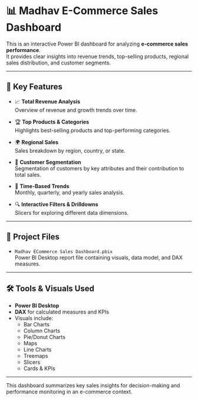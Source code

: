 # 📊 Madhav E-Commerce Sales Dashboard

This is an interactive Power BI dashboard for analyzing **e-commerce sales performance**.  
It provides clear insights into revenue trends, top-selling products, regional sales distribution, and customer segments.

---

## 🚀 Key Features

- 📈 **Total Revenue Analysis**  
  Overview of revenue and growth trends over time.

- 🏆 **Top Products & Categories**  
  Highlights best-selling products and top-performing categories.

- 🌍 **Regional Sales**  
  Sales breakdown by region, country, or state.

- 👥 **Customer Segmentation**  
  Segmentation of customers by key attributes and their contribution to total sales.

- 📅 **Time-Based Trends**  
  Monthly, quarterly, and yearly sales analysis.

- 🔍 **Interactive Filters & Drilldowns**  
  Slicers for exploring different data dimensions.

---

## 📂 Project Files

- `Madhav ECommerce Sales Dashboard.pbix`  
  Power BI Desktop report file containing visuals, data model, and DAX measures.

---

## 🛠️ Tools & Visuals Used

- **Power BI Desktop**
- **DAX** for calculated measures and KPIs
- Visuals include:
  - Bar Charts
  - Column Charts
  - Pie/Donut Charts
  - Maps
  - Line Charts
  - Treemaps
  - Slicers
  - Cards & KPIs

---

This dashboard summarizes key sales insights for decision-making and performance monitoring in an e-commerce context.
